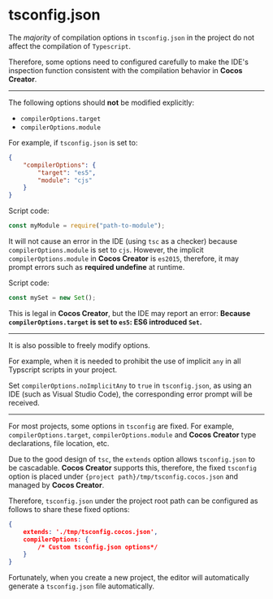 # tsconfig.json

The *majority* of compilation options in `tsconfig.json` in the project do not affect the compilation of `Typescript`.

Therefore, some options need to configured carefully to make the IDE's inspection function consistent with the compilation behavior in __Cocos Creator__.

----

The following options should **not** be modified explicitly:

  - `compilerOptions.target`
  - `compilerOptions.module`

For example, if `tsconfig.json` is set to:

```json
{
    "compilerOptions": {
        "target": "es5",
        "module": "cjs"
    }
}
```

Script code:

```ts
const myModule = require("path-to-module");
```

It will not cause an error in the IDE (using `tsc` as a checker) because `compilerOptions.module` is set to `cjs`. However, the implicit `compilerOptions.module` in __Cocos Creator__ is `es2015`,
therefore, it may prompt errors such as __required undefine__ at runtime.

Script code:

```ts
const mySet = new Set();
```

This is legal in __Cocos Creator__, but the IDE may report an error: **Because `compilerOptions.target` is set to `es5`: ES6 introduced `Set`.**

----

It is also possible to freely modify options.

For example, when it is needed to prohibit the use of implicit `any` in all Typscript scripts in your project.

Set `compilerOptions.noImplicitAny` to `true` in `tsconfig.json`,
as using an IDE (such as Visual Studio Code), the corresponding error prompt will be received.

----

For most projects, some options in `tsconfig` are fixed. For example, `compilerOptions.target`, `compilerOptions.module` and __Cocos Creator__ type declarations, file location, etc.

Due to the good design of `tsc`, the `extends` option allows `tsconfig.json` to be cascadable. __Cocos Creator__ supports this, therefore, the fixed `tsconfig` option is placed under `{project path}/tmp/tsconfig.cocos.json` and managed by __Cocos Creator__.

Therefore, `tsconfig.json` under the project root path can be configured as follows to share these fixed options:

```json
{
    extends: './tmp/tsconfig.cocos.json',
    compilerOptions: {
        /* Custom tsconfig.json options*/
    }
}
```

Fortunately, when you create a new project, the editor will automatically generate a `tsconfig.json` file automatically.